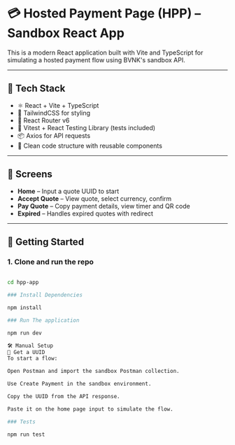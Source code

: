 # 💳 Hosted Payment Page (HPP) – Sandbox React App

This is a modern React application built with Vite and TypeScript for simulating a hosted payment flow using BVNK's sandbox API.

---

## 🚀 Tech Stack

- ⚛️ React + Vite + TypeScript
- 💨 TailwindCSS for styling
- 🧩 React Router v6
- 🧪 Vitest + React Testing Library (tests included)
- 📦 Axios for API requests
- 🧠 Clean code structure with reusable components

---

## 📸 Screens

- **Home** – Input a quote UUID to start
- **Accept Quote** – View quote, select currency, confirm
- **Pay Quote** – Copy payment details, view timer and QR code
- **Expired** – Handles expired quotes with redirect

---

## 🔧 Getting Started

### 1. Clone and run the repo
```bash

cd hpp-app

### Install Dependencies

npm install

### Run The application

npm run dev

🛠 Manual Setup
🔑 Get a UUID
To start a flow:

Open Postman and import the sandbox Postman collection.

Use Create Payment in the sandbox environment.

Copy the UUID from the API response.

Paste it on the home page input to simulate the flow.

### Tests

npm run test

